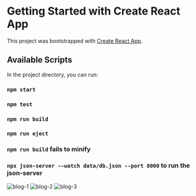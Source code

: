 # Getting Started with Create React App

This project was bootstrapped with [Create React App](https://github.com/facebook/create-react-app).

## Available Scripts

In the project directory, you can run:

### `npm start`

### `npm test`

### `npm run build`

### `npm run eject`

### `npm run build` fails to minify

### `npx json-server --watch data/db.json --port 8000` to run the json-server

![blog-1](https://github.com/Palalele22/pala-blog-reactjs/assets/100528078/97dee7cd-af92-485d-b9a4-254cc2a186a2)
![blog-2](https://github.com/Palalele22/pala-blog-reactjs/assets/100528078/d0caac2a-45bf-4ffa-8bea-6eec9fb2169c)
![blog-3](https://github.com/Palalele22/pala-blog-reactjs/assets/100528078/3151b185-1a4d-4cba-b1a5-a3e065fb51aa)
